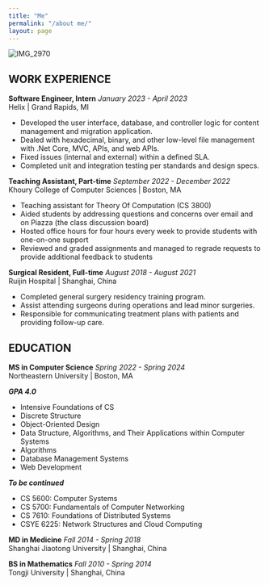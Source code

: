 ```yaml
---
title: "Me"
permalink: "/about me/"
layout: page
---
```


![IMG_2970](https://user-images.githubusercontent.com/105135459/207773956-caefe9a1-0739-4563-bae6-afa0850c369a.jpeg)


## WORK EXPERIENCE
**Software Engineer, Intern** _January 2023 - April 2023_<br />
Helix | Grand Rapids, MI

- Developed the user interface, database, and controller logic for content management and migration application.
- Dealed with hexadecimal, binary, and other low-level file management with .Net Core, MVC, APIs, and web APIs. 
- Fixed issues (internal and external) within a defined SLA. 
- Completed unit and integration testing per standards and design specs. 

**Teaching Assistant, Part-time** _September 2022 - December 2022_<br />
Khoury College of Computer Sciences | Boston, MA

- Teaching assistant for Theory Of Computation (CS 3800)
- Aided students by addressing questions and concerns over email and on Piazza (the class discussion board)
- Hosted office hours for four hours every week to provide students with one-on-one support
- Reviewed and graded assignments and managed to regrade requests to provide additional feedback to students

**Surgical Resident, Full-time** _August 2018 - August 2021_<br />
Ruijin Hospital | Shanghai, China
- Completed general surgery residency training program.
- Assist attending surgeons during operations and lead minor surgeries.
- Responsible for communicating treatment plans with patients and providing follow-up care.

## EDUCATION

**MS in Computer Science**  _Spring 2022 - Spring 2024_<br />
Northeastern University | Boston, MA <br />

***GPA 4.0***
* Intensive Foundations of CS
* Discrete Structure
* Object-Oriented Design
* Data Structure, Algorithms, and Their Applications within Computer Systems
* Algorithms
* Database Management Systems
* Web Development <br />

***To be continued***
* CS 5600: Computer Systems
* CS 5700: Fundamentals of Computer Networking
* CS 7610: Foundations of Distributed Systems
* CSYE 6225: Network Structures and Cloud Computing

**MD in Medicine**  _Fall 2014 - Spring 2018_ <br />
Shanghai Jiaotong University | Shanghai, China

**BS in Mathematics**  _Fall 2010 - Spring 2014_ <br />
Tongji University | Shanghai, China
